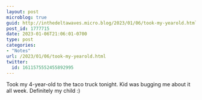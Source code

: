 ```yaml
---
layout: post
microblog: true
guid: http://inthedeltawaves.micro.blog/2023/01/06/took-my-yearold.html
post_id: 1777715
date: 2023-01-06T21:06:01-0700
type: post
categories:
- "Notes"
url: /2023/01/06/took-my-yearold.html
twitter:
  id: 1611575552455892995
---
```

<p>Took my 4-year-old to the taco truck tonight. Kid was bugging me about it all week. Definitely my child :)</p>
